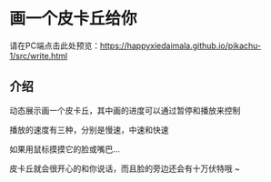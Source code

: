 # 画一个皮卡丘给你
请在PC端点击此处预览：https://happyxiedaimala.github.io/pikachu-1/src/write.html
## 介绍
动态展示画一个皮卡丘，其中画的进度可以通过暂停和播放来控制

播放的速度有三种，分别是慢速，中速和快速

如果用鼠标摸摸它的脸或嘴巴...

皮卡丘就会很开心的和你说话，而且脸的旁边还会有十万伏特哦 ~
